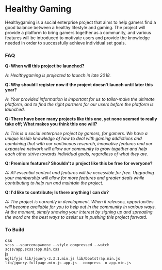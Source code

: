 # Healthy Gaming

Healthygaming is a social enterprise project that aims to help gamers find a good balance between a healthy lifestyle and gaming. The project will provide a platform to bring gamers together as a community, and various features will be introduced to motivate users and provide the knowledge needed in order to successfully achieve individual set goals.

### FAQ
**Q: When will this project be launched?**

*A: Healthygaming is projected to launch in late 2018.*

**Q: Why should I register now if the project doesn't launch until later this year?**

*A: Your provided information is important for us to tailor-make the ultimate platform, and to find the right partners for our users before the platform is launched.*

**Q: There have been many projects like this one, yet none seemed to really take off; What makes you think this one will?**

*A: This is a social enterprise project by gamers, for gamers. We have a unique inside knowledge of how to deal with gaming addictions and combining that with our continuous research, innovative features and our expansive network will allow our community to grow together and help each other strive towards individual goals, regardless of what they are.*

**Q: Premium features? Shouldn't a project like this be free for everyone?**

*A: All essential content and features will be accessible for free. Upgrading your membership will allow for more features and greater deals while contributing to help run and maintain the project.*

**Q: I'd like to contribute; Is there anything I can do?**

*A: The project is currently in development. When it releases, opportunities will become available for you to help out in the community in various ways. At the moment, simply showing your interest by signing up and spreading the word are the best ways to assist us in pushing this project forward.*

### To Build
css  
`scss --sourcemap=none --style compressed --watch scss/app.scss:app.min.css`  
js  
`uglifyjs lib/jquery-3.3.1.min.js lib/bootstrap.min.js lib/jquery.fullpage.min.js app.js --compress -o app.min.js`
